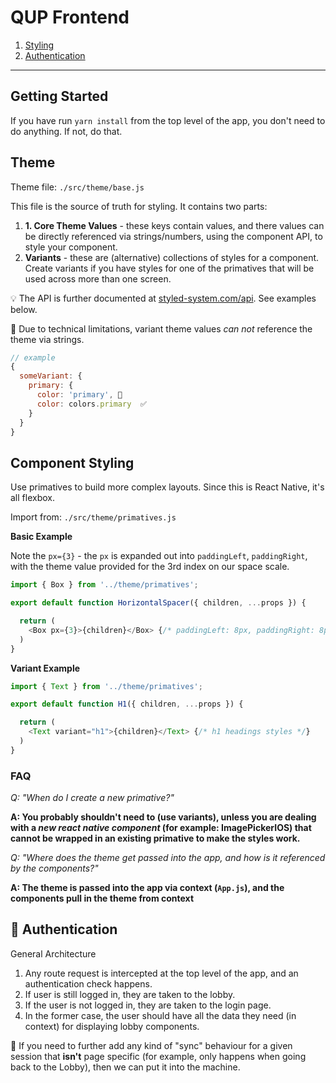 # QUP Frontend

  1. [Styling](#-styling)
  1. [Authentication](#-authentication)

---

## Getting Started

If you have run `yarn install` from the top level of the app, you don't need to do anything. If not, do that.

## Theme 

Theme file: `./src/theme/base.js`

This file is the source of truth for styling. It contains two parts:

  1. **1. Core Theme Values** - these keys contain values, and there values can be directly referenced via strings/numbers, using the component API, to style your component.
  2. **Variants** - these are (alternative) collections of styles for a component. Create variants if you have styles for one of the primatives that will be used across more than one screen.

💡 The API is further documented at [styled-system.com/api](https://styled-system.com/api). See examples below. 

🚧 Due to technical limitations, variant theme values *can not* reference the theme via strings.

```js
// example
{
  someVariant: {
    primary: {
      color: 'primary', 🚫
      color: colors.primary  ✅
    }
  }
}


```

## Component Styling

Use primatives to build more complex layouts. Since this is React Native, it's all flexbox. 

Import from: `./src/theme/primatives.js`

**Basic Example** 

Note the `px={3}` - the `px` is expanded out into `paddingLeft`, `paddingRight`, with the theme value provided for the 3rd index on our space scale.

```js
import { Box } from '../theme/primatives';

export default function HorizontalSpacer({ children, ...props }) {

  return (
    <Box px={3}>{children}</Box> {/* paddingLeft: 8px, paddingRight: 8px */}
  )
}

```

**Variant Example**

```js
import { Text } from '../theme/primatives';

export default function H1({ children, ...props }) {

  return (
    <Text variant="h1">{children}</Text> {/* h1 headings styles */}
  )
}

```

### FAQ

*Q: "When do I create a new primative?"*

**A: You probably shouldn't need to (use variants), unless you are dealing with a *new react native component* (for example: ImagePickerIOS) that cannot 
be wrapped in an existing primative to make the styles work.**

*Q: "Where does the theme get passed into the app, and how is it referenced by the components?"*

**A: The theme is passed into the app via context (`App.js`), and the components pull in the theme from context**


## 🔐 Authentication

General Architecture

  1. Any route request is intercepted at the top level of the app, and an authentication check happens.
  2. If user is still logged in, they are taken to the lobby.
  3. If the user is not logged in, they are taken to the login page.
  4. In the former case, the user should have all the data they need (in context) for displaying lobby components.

🚧 If you need to further add any kind of "sync" behaviour for a given session that **isn't** page specific (for example, 
only happens when going back to the Lobby), then we can put it into the machine. 
